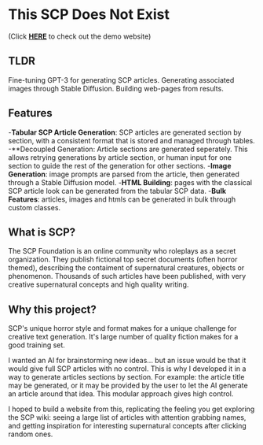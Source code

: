 # This SCP Does Not Exist 
(Click [**HERE**](https://lucmaki.github.io/this-scp-does-not-exist/) to check out the demo website)

## TLDR
Fine-tuning GPT-3 for generating SCP articles.
Generating associated images through Stable Diffusion.
Building web-pages from results.

## Features
-**Tabular SCP Article Generation**: SCP articles are generated section by section, with a consistent format that is stored and managed through tables.
-**Decoupled Generation: Article sections are generated seperately. This allows retrying generations by article section, or human input for one section to guide the rest of the generation for other sections.
-**Image Generation**: image prompts are parsed from the article, then generated through a Stable Diffusion model.
-**HTML Building**: pages with the classical SCP article look can be generated from the tabular SCP data.
-**Bulk Features**: articles, images and htmls can be generated in bulk through custom classes.

## What is SCP?
The SCP Foundation is an online community who roleplays as a secret organization. They publish fictional top secret documents (often horror themed), describing the contaiment of supernatural creatures, objects or phenomenon. Thousands of such articles have been published, with very creative supernatural concepts and high quality writing.

## Why this project?
SCP's unique horror style and format makes for a unique challenge for creative text generation. It's large number of quality fiction makes for a good training set.

I wanted an AI for brainstorming new ideas... but an issue would be that it would give full SCP articles with no control. This is why I developed it in a way to generate articles sections by section. For example: the article title may be generated, or it may be provided by the user to let the AI generate an article around that idea. This modular approach gives high control.

I hoped to build a website from this, replicating the feeling you get exploring the SCP wiki: seeing a large list of articles with attention grabbing names, and getting inspiration for interesting supernatural concepts after clicking random ones.
